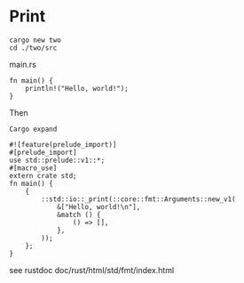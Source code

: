 # Print

```
cargo new two
cd ./two/src
```

main.rs
```
fn main() {
    println!("Hello, world!");	
}
```

Then 

```
Cargo expand
```

```
#![feature(prelude_import)]
#[prelude_import]
use std::prelude::v1::*;
#[macro_use]
extern crate std;
fn main() {
    {
        ::std::io::_print(::core::fmt::Arguments::new_v1(
            &["Hello, world!\n"],
            &match () {
                () => [],
            },
        ));
    };
}
```

see rustdoc doc/rust/html/std/fmt/index.html

```

```
